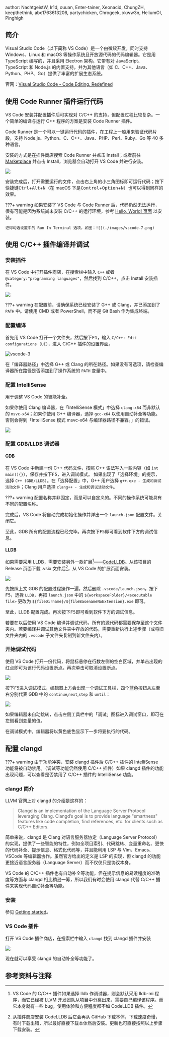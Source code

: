 author: NachtgeistW, Ir1d, ouuan, Enter-tainer, Xeonacid, ChungZH, keepthethink, abc1763613206, partychicken, Chrogeek, xkww3n, HeliumOI, Pinghigh

## 简介

Visual Studio Code（以下简称 VS Code）是一个由微软开发，同时支持 Windows、Linux 和 macOS 等操作系统且开放源代码的代码编辑器。它是用 TypeScript 编写的，并且采用 Electron 架构。它带有对 JavaScript、TypeScript 和 Node.js 的内置支持，并为其他语言（如 C、C++、Java、Python、PHP、Go）提供了丰富的扩展生态系统。

官网：[Visual Studio Code - Code Editing. Redefined](https://code.visualstudio.com/)

## 使用 Code Runner 插件运行代码

VS Code 安装并配置插件后可实现对 C/C++ 的支持，但配置过程比较复杂。一个简单的编译与运行 C++ 程序的方案是安装 Code Runner 插件。

Code Runner 是一个可以一键运行代码的插件，在工程上一般用来验证代码片段，支持 Node.js、Python、C、C++、Java、PHP、Perl、Ruby、Go 等 40 多种语言。

安装的方式是在插件商店搜索 Code Runner 并点击 Install；或者前往 [Marketplace](https://marketplace.visualstudio.com/items?itemName=formulahendry.code-runner) 并点击 Install，浏览器会自动打开 VS Code 并进行安装。

![](./images/vscode-1.jpg)

安装完成后，打开需要运行的文件，点击右上角的小三角图标即可运行代码；按下快捷键<kbd>Ctrl</kbd>+<kbd>Alt</kbd>+<kbd>N</kbd>（在 macOS 下是<kbd>Control</kbd>+<kbd>Option</kbd>+<kbd>N</kbd>）也可以得到同样的效果。

???+ warning
    如果安装了 VS Code 与 Code Runner 后，代码仍然无法运行，很有可能是因为系统尚未安装 C/C++ 的运行环境，参考 [Hello, World! 页面](../../lang/helloworld.md) 以安装。
    
    记得勾选设置中的 Run In Terminal 选项，如图：![](./images/vscode-7.png)

## 使用 C/C++ 插件编译并调试

### 安装插件

在 VS Code 中打开插件商店，在搜索栏中输入 `C++` 或者 `@category:"programming languages"`，然后找到 C/C++，点击 Install 安装插件。

![](./images/vscode-2.png)

???+ warning
    在配置前，请确保系统已经安装了 G++ 或 Clang，并已添加到了 `PATH` 中。请使用 CMD 或者 PowerShell，而不是 Git Bash 作为集成终端。

### 配置编译

首先用 VS Code 打开一个文件夹，然后按下<kbd>F1</kbd>，输入 `C/C++: Edit configurations (UI)`，进入 C/C++ 插件的设置界面。

![vscode-3](images/vscode-3.png)

在「编译器路径」中选择 G++ 或 Clang 的所在路径。如果没有可选项，请检查编译器所在路径是否添加到了操作系统的 `PATH` 变量中。

### 配置 IntelliSense

用于调整 VS Code 的智能补全。

如果你使用 Clang 编译器，在「IntelliSense 模式」中选择 `clang-x64` 而非默认的 `msvc-x64`；如果你使用 G++ 编译器，选择 `gcc-x64` 以使用自动补全等功能。否则会得到「IntelliSense 模式 msvc-x64 与编译器路径不兼容。」的错误。

![](images/vscode-4.png)

### 配置 GDB/LLDB 调试器

#### GDB

在 VS Code 中新建一份 C++ 代码文件，按照 C++ 语法写入一些内容（如 `int main(){}`），保存并按下<kbd>F5</kbd>，进入调试模式。
如果出现了「选择环境」的提示，选择 `C++ (GDB/LLDB)`。在「选择配置」中，G++ 用户选择 `g++.exe - 生成和调试活动文件`；Clang 用户选择 `clang++ - 生成和调试活动文件`。

???+ warning
    配置名称并非固定，而是可以自定义的。不同的操作系统可能具有不同的配置名称。

完成后，VS Code 将自动完成初始化操作并弹出一个 `launch.json` 配置文件。关闭它。

至此，GDB 所有的配置流程已经完毕。再次按下<kbd>F5</kbd>即可看到软件下方的调试信息。

#### LLDB

如果需要采用 LLDB，需要安装另外一款扩展[^ref1]——[CodeLLDB](https://github.com/vadimcn/vscode-lldb/)。从该项目的 Release 页面下载 .vsix 文件后[^ref2]，从 VS Code 的扩展页面安装。

![](images/vscode-9.png)

先按照上文 GDB 的配置过程操作一遍，然后删除 `.vscode/launch.json`，按下<kbd>F5</kbd>，选择 `LLDB`，再把 `launch.json` 中的 `${workspaceFolder}/<executable file>` 更改为 `${fileDirname}/${fileBasenameNoExtension}.exe` 即可。

至此，LLDB 配置完成。再次按下<kbd>F5</kbd>即可看到软件下方的调试信息。

若要在以后使用 VS Code 编译并调试代码，所有的源代码都需要保存至这个文件夹内。若要编译并调试其他文件夹中存放的代码，需要重新执行上述步骤（或将旧文件夹内的 `.vscode` 子文件夹复制到新文件夹内）。

### 开始调试代码

使用 VS Code 打开一份代码，将鼠标悬停在行数左侧的空白区域，并单击出现的红点即可为该行代码设置断点。再次单击可取消设置断点。

![](images/vscode-5.apng)

按下<kbd>F5</kbd>进入调试模式，编辑器上方会出现一个调试工具栏，四个蓝色按钮从左至右分别代表 GDB 中的 `continue`,`next`,`step` 和 `until`：

![](images/vscode-6.png)

如果编辑器未自动跳转，点击左侧工具栏中的「调试」图标进入调试窗口，即可在左侧看到变量的值。

在调试模式中，编辑器将以黄色底色显示下一步将要执行的代码。

## 配置 clangd

???+ warning
    由于功能冲突，安装 clangd 插件后 C/C++ 插件的 IntelliSense 功能将被自动禁用。（调试等功能仍然使用 C/C++ 插件）如果 clangd 插件的功能出现问题，可以查看是否禁用了 C/C++ 插件的 IntelliSense 功能。

### clangd 简介

LLVM 官网上对 clangd 的介绍是这样的：

> Clangd is an implementation of the Language Server Protocol leveraging Clang. Clangd’s goal is to provide language "smartness" features like code completion, find references, etc. for clients such as C/C++ Editors.

简单来说，clangd 是 Clang 对语言服务器协定（Language Server Protocol）的实现，提供了一些智能的特性，例如全项目索引、代码跳转、变量重命名、更快的代码补全、提示信息、格式化代码等，并且能利用 LSP 与 Vim、Emacs、VSCode 等编辑器协作。虽然官方给出的定义是 LSP 的实现，但 clangd 的功能更接近语言服务器（Language Server）而不仅仅只是协议本身。

VS Code 的 C/C++ 插件也有自动补全等功能，但在提示信息的易读程度的准确度等方面与 clangd 相比稍逊一筹，所以我们有时会使用 clangd 代替 C/C++ 插件来实现代码自动补全等功能。

### 安装

参见 [Getting started](https://clangd.llvm.org/installation)。

### VS Code 插件

打开 VS Code 插件商店，在搜索栏中输入 `clangd` 找到 clangd 插件并安装

![](images/vscode-8.png)

现在就可以享受 clangd 的自动补全等功能了。

## 参考资料与注释

[^ref1]: VS Code 的 C/C++ 插件如果选择 lldb 作调试器，则会默认采用 lldb-mi 程序，而它已经被 LLVM 开发团队从项目中分离出来，需要自己编译该程序。而它本身就有一些 bug，使用体验和方便程度都不如 CodeLLDB 插件。

[^ref2]: 从插件商店安装 CodeLLDB 后它会再从 GitHub 下载本体，下载速度奇慢，有时下载出错，所以最好直接下载本体然后安装。更新也可直接按照以上步骤下载安装。

[^ref3]: 使用 MSVC 构建的官方版本 [LLVM Download Page](https://releases.llvm.org/download.html) 由于需要搭配 MSVC 使用（MSVC 需要占用 2G 左右的空间，不安装会出现缺少头文件的问题），所以推荐直接安装 LLVM-MinGW。
